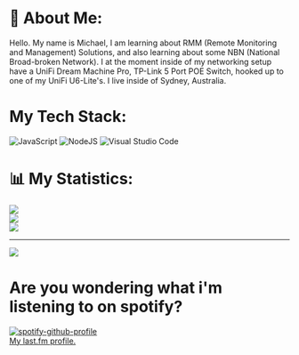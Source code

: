 # 🧑 About Me:
Hello. My name is Michael, I am learning about RMM (Remote Monitoring and Management) Solutions, and also learning about some NBN (National Broad-broken Network). I at the moment inside of my networking setup have a UniFi Dream Machine Pro, TP-Link 5 Port POE Switch, hooked up to one of my UniFi U6-Lite's. I live inside of Sydney, Australia. 

# My Tech Stack:
![JavaScript](https://img.shields.io/badge/javascript-%23323330.svg?style=for-the-badge&logo=javascript&logoColor=%23F7DF1E)
![NodeJS](https://img.shields.io/badge/node.js-6DA55F?style=for-the-badge&logo=node.js&logoColor=white)
![Visual Studio Code](https://img.shields.io/static/v1?style=for-the-badge&message=Visual+Studio+Code&color=007ACC&logo=Visual+Studio+Code&logoColor=FFFFFF&label=)

# 📊 My Statistics:
![](https://github-readme-stats.vercel.app/api?username=InvraNet&theme=dark&hide_border=false&include_all_commits=false&count_private=false)<br/>
![](https://github-readme-streak-stats.herokuapp.com/?user=INvraNet&theme=dark&hide_border=false)<br/>
![](https://github-readme-stats.vercel.app/api/top-langs/?username=InvraNet&theme=dark&hide_border=false&include_all_commits=false&count_private=false&layout=compact)

---
[![](https://visitcount.itsvg.in/api?id=InvraNet&icon=0&color=0)](https://visitcount.itsvg.in)

# Are you wondering what i'm listening to on spotify?
[![spotify-github-profile](https://spotify-github-profile.vercel.app/api/view?uid=31okfjb3oknfqulujhh5eh7fwrue&cover_image=false&theme=default&show_offline=false&background_color=121212&interchange=true&bar_color=53b14f&bar_color_cover=false)](https://spotify-github-profile.vercel.app/api/view?uid=31okfjb3oknfqulujhh5eh7fwrue&redirect=true) <br>
[My last.fm profile.](https://last.fm/user/invranet)
